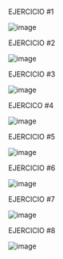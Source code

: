 EJERCICIO #1

![image](https://github.com/user-attachments/assets/2b6362b1-3a92-4c08-8037-9ea6356291ed)

EJERCICIO #2

![image](https://github.com/user-attachments/assets/d1e8349f-68c1-404a-8b06-d7ebb6764c32)

EJERCICIO #3

![image](https://github.com/user-attachments/assets/6d6d4203-b59a-4768-851e-709de7c76717)

EJERCICO #4

![image](https://github.com/user-attachments/assets/90b62786-9fb0-45dc-9386-89e3d8fd262d)

EJERCICIO #5

![image](https://github.com/user-attachments/assets/a9c0787a-7f26-4043-b76b-19e6d738fab5)

EJERCICIO #6

![image](https://github.com/user-attachments/assets/620f0019-e3b2-4926-9c5e-588cc81f29be)

EJERCICIO #7

![image](https://github.com/user-attachments/assets/e661ad57-c3bd-492d-b66d-3177840e63e0)

EJERCICIO #8

![image](https://github.com/user-attachments/assets/4a8d05e7-10d3-4da5-ae18-6f1947ff0498)




